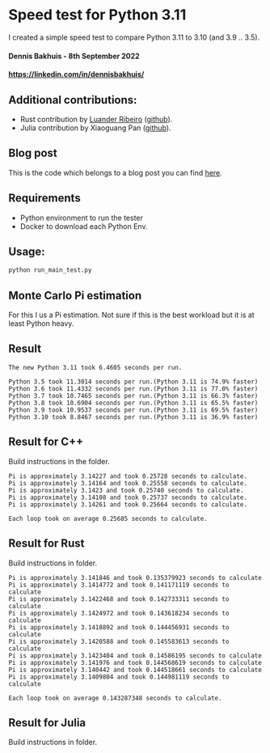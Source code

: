 # Speed test for Python 3.11
I created a simple speed test to compare Python 3.11 to 3.10 (and 3.9 .. 3.5).

#### Dennis Bakhuis - 8th September 2022
#### https://linkedin.com/in/dennisbakhuis/

## Additional contributions:
- Rust contribution by [Luander Ribeiro](https://linkedin.com/in/luander/) ([github](https://github.com/luander)).
- Julia contribution by Xiaoguang Pan ([github](https://github.com/panxiaoguang)).


## Blog post
This is the code which belongs to a blog post you can find [here](https://towardsdatascience.com/python-3-14-will-be-faster-than-c-a97edd01d65d).

## Requirements
- Python environment to run the tester
- Docker to download each Python Env.

## Usage:
```bash
python run_main_test.py
```

## Monte Carlo Pi estimation
For this I us a Pi estimation. Not sure if this is the best workload but it is at least Python heavy.

## Result
```stdout
The new Python 3.11 took 6.4605 seconds per run.

Python 3.5 took 11.3014 seconds per run.(Python 3.11 is 74.9% faster)
Python 3.6 took 11.4332 seconds per run.(Python 3.11 is 77.0% faster)
Python 3.7 took 10.7465 seconds per run.(Python 3.11 is 66.3% faster)
Python 3.8 took 10.6904 seconds per run.(Python 3.11 is 65.5% faster)
Python 3.9 took 10.9537 seconds per run.(Python 3.11 is 69.5% faster)
Python 3.10 took 8.8467 seconds per run.(Python 3.11 is 36.9% faster)
```

## Result for C++
Build instructions in the folder.
```stdout
Pi is approximately 3.14227 and took 0.25728 seconds to calculate.
Pi is approximately 3.14164 and took 0.25558 seconds to calculate.
Pi is approximately 3.1423 and took 0.25740 seconds to calculate.
Pi is approximately 3.14108 and took 0.25737 seconds to calculate.
Pi is approximately 3.14261 and took 0.25664 seconds to calculate.

Each loop took on average 0.25685 seconds to calculate.
```

## Result for Rust
Build instructions in folder.
```stdout
Pi is approximately 3.141846 and took 0.135379923 seconds to calculate
Pi is approximately 3.1414772 and took 0.141171119 seconds to calculate
Pi is approximately 3.1422468 and took 0.142733311 seconds to calculate
Pi is approximately 3.1424972 and took 0.143618234 seconds to calculate
Pi is approximately 3.1418892 and took 0.144456931 seconds to calculate
Pi is approximately 3.1420588 and took 0.145583613 seconds to calculate
Pi is approximately 3.1423404 and took 0.14586195 seconds to calculate
Pi is approximately 3.141976 and took 0.144568619 seconds to calculate
Pi is approximately 3.140442 and took 0.144518661 seconds to calculate
Pi is approximately 3.1409804 and took 0.144981119 seconds to calculate

Each loop took on average 0.143287348 seconds to calculate.
```

## Result for Julia
Build instructions in folder.
```stdout


```
